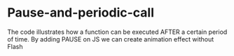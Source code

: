 # Pause-and-periodic-call

The code illustrates how a function can be executed AFTER a certain period of time. 
By adding PAUSE on JS we can create animation effect without Flash
